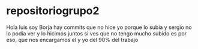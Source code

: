 # repositoriogrupo2
Hola luis soy Borja hay commits que no hice yo porque   lo subia y sergio no lo podia ver y lo hicimos juntos si ves que no tengo mucho subido es por eso, que nos encargamos el y yo del 90% del trabajo
